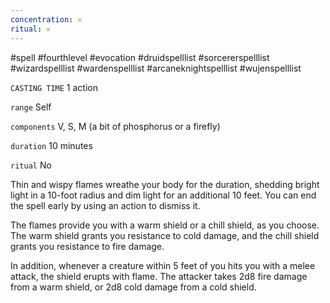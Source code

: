 ```yaml
---
concentration: 𐄂
ritual: 𐄂
---
```

#spell #fourthlevel #evocation #druidspelllist #sorcererspelllist #wizardspelllist #wardenspelllist #arcaneknightspelllist #wujenspelllist

`CASTING TIME`
1 action

`range`
Self

`components`
V, S, M (a bit of phosphorus or a firefly)

`duration`
10 minutes

`ritual`
No

Thin and wispy flames wreathe your body for the duration, shedding bright light in a 10-foot radius and dim light for an additional 10 feet. You can end the spell early by using an action to dismiss it.

The flames provide you with a warm shield or a chill shield, as you choose. The warm shield grants you resistance to cold damage, and the chill shield grants you resistance to fire damage.

In addition, whenever a creature within 5 feet of you hits you with a melee attack, the shield erupts with flame. The attacker takes 2d8 fire damage from a warm shield, or 2d8 cold damage from a cold shield.